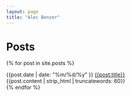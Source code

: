 ```yaml
---
layout: page
title: "Alec Benzer"
---
```

# Posts

{% for post in site.posts %}
  <div class="post-div">
  <span class="date">{{post.date | date: "%m/%d/%y" }}</span>
  <a href="{{post.url}}">{{post.title}}</a>
  <div class="post-preview">{{post.content | strip_html | truncatewords: 60}}</div>
  </div>
{% endfor %}
